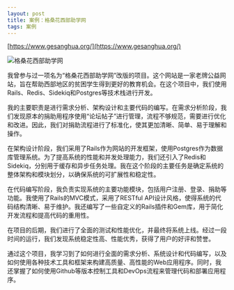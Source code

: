 ```yaml
---
layout: post
title: 案例：格桑花西部助学网
tags: 案例
---
```

[https://www.gesanghua.org/](https://www.gesanghua.org/)

![格桑花西部助学网](/assets/images/case/gesanghua.org.png)

我曾参与过一项名为“格桑花西部助学网”改版的项目。这个网站是一家老牌公益网站，旨在帮助西部地区的贫困学生得到更好的教育机会。在这个项目中，我们使用Rails、Redis、Sidekiq和Postgres等技术栈进行开发。

我的主要职责是进行需求分析、架构设计和主要代码的编写。在需求分析阶段，我们发现原本的捐助用程序使用“论坛帖子”进行管理，流程不够规范，需要进行优化和改进。因此，我们对捐助流程进行了标准化，使其更加清晰、简单、易于理解和操作。

在架构设计阶段，我们采用了Rails作为网站的开发框架，使用Postgres作为数据库管理系统。为了提高系统的性能和并发处理能力，我们还引入了Redis和Sidekiq，分别用于缓存和异步任务处理。我在这个阶段的主要任务是确定系统的整体架构和模块划分，以确保系统的可扩展性和稳定性。

在代码编写阶段，我负责实现系统的主要功能模块，包括用户注册、登录、捐助等功能。我使用了Rails的MVC模式，采用了RESTful API设计风格，使得系统的代码结构清晰、易于维护。我还编写了一些自定义的Rails插件和Gem库，用于简化开发流程和提高代码的重用性。

在项目的后期，我们进行了全面的测试和性能优化，并最终将系统上线。经过一段时间的运行，我们发现系统稳定性高、性能优秀，获得了用户的好评和赞誉。

通过这个项目，我学习到了如何进行全面的需求分析、系统设计和代码编写，以及如何使用各种技术工具和框架来构建高质量、高性能的Web应用程序。同时，我还掌握了如何使用Github等版本控制工具和DevOps流程来管理代码和部署应用程序。
